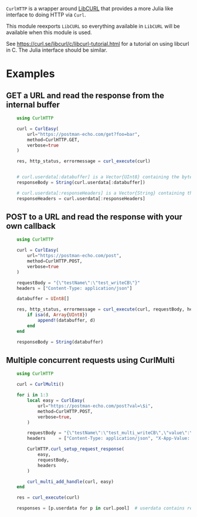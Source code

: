 `CurlHTTP` is a wrapper around [LibCURL](https://github.com/JuliaWeb/LibCURL.jl) that provides a more Julia like interface to doing HTTP via `Curl`.

This module reexports `LibCURL` so everything available in `LibCURL` will be available when this module is used.

See https://curl.se/libcurl/c/libcurl-tutorial.html for a tutorial on using libcurl in C. The Julia interface should be similar.

# Examples

## GET a URL and read the response from the internal buffer
```julia
    using CurlHTTP

    curl = CurlEasy(
        url="https://postman-echo.com/get?foo=bar",
        method=CurlHTTP.GET,
        verbose=true
    )

    res, http_status, errormessage = curl_execute(curl)


    # curl.userdata[:databuffer] is a Vector{UInt8} containing the bytes of the response
    responseBody = String(curl.userdata[:databuffer])

    # curl.userdata[:responseHeaders] is a Vector{String} containing the response headers
    responseHeaders = curl.userdata[:responseHeaders]
```


## POST to a URL and read the response with your own callback
```julia
    using CurlHTTP

    curl = CurlEasy(
        url="https://postman-echo.com/post",
        method=CurlHTTP.POST,
        verbose=true
    )

    requestBody = "{\"testName\":\"test_writeCB\"}"
    headers = ["Content-Type: application/json"]

    databuffer = UInt8[]

    res, http_status, errormessage = curl_execute(curl, requestBody, headers) do d
        if isa(d, Array{UInt8})
            append!(databuffer, d)
        end
    end

    responseBody = String(databuffer)
```

## Multiple concurrent requests using CurlMulti
```julia
    using CurlHTTP

    curl = CurlMulti()

    for i in 1:3
        local easy = CurlEasy(
            url="https://postman-echo.com/post?val=\$i",
            method=CurlHTTP.POST,
            verbose=true,
        )

        requestBody = "{\"testName\":\"test_multi_writeCB\",\"value\":\$i}"
        headers     = ["Content-Type: application/json", "X-App-Value: \$(i*5)"]

        CurlHTTP.curl_setup_request_response(
            easy,
            requestBody,
            headers
        )

        curl_multi_add_handle(curl, easy)
    end

    res = curl_execute(curl)

    responses = [p.userdata for p in curl.pool]  # userdata contains response data, status code and error message
```
